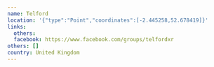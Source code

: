 ```yaml
---
name: Telford
location: '{"type":"Point","coordinates":[-2.445258,52.678419]}'
links:
  others: 
  facebook: https://www.facebook.com/groups/telfordxr
others: []
country: United Kingdom
---
```

